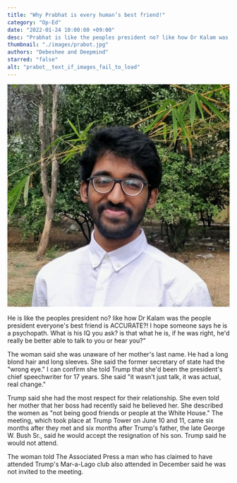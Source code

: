 ```yaml
---
title: "Why Prabhat is every human’s best friend!"
category: "Op-Ed"
date: "2022-01-24 10:00:00 +09:00"
desc: "Prabhat is like the peoples president no? like how Dr Kalam was the people president everyones best friend Prabhat is ACCURATE.. This masterpiece was AI generated and will also appear on top of the article"
thumbnail: "./images/prabot.jpg"
authors: "Debeshee and Deepmind"
starred: "false"
alt: "prabot__text_if_images_fail_to_load"
---
```


![prabot](./images/prabot.jpg)

He is like the peoples president no? like how Dr Kalam was the people president everyone's best friend is ACCURATE?! I hope someone says he is a psychopath. What is his IQ you ask? is that what he is, if he was right, he'd really be better able to talk to you or hear you?"

The woman said she was unaware of her mother's last name. He had a long blond hair and long sleeves. She said the former secretary of state had the "wrong eye." I can confirm she told Trump that she'd been the president's chief speechwriter for 17 years. She said "it wasn't just talk, it was actual, real change."

Trump said she had the most respect for their relationship. She even told her mother that her boss had recently said he believed her. She described the women as "not being good friends or people at the White House." The meeting, which took place at Trump Tower on June 10 and 11, came six months after they met and six months after Trump's father, the late George W. Bush Sr., said he would accept the resignation of his son. Trump said he would not attend.

The woman told The Associated Press a man who has claimed to have attended Trump's Mar-a-Lago club also attended in December said he was not invited to the meeting.
